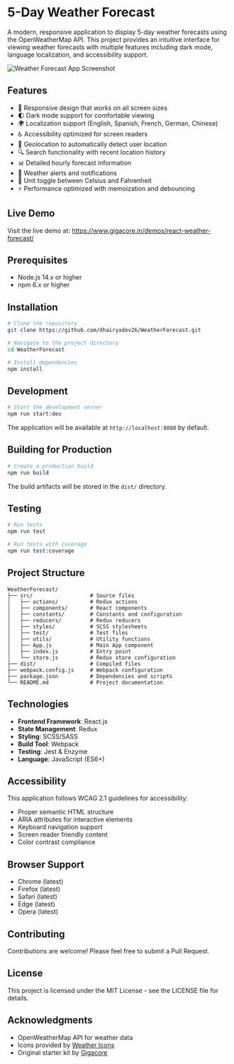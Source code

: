 # 5-Day Weather Forecast

A modern, responsive application to display 5-day weather forecasts using the OpenWeatherMap API. This project provides an intuitive interface for viewing weather forecasts with multiple features including dark mode, language localization, and accessibility support.

![Weather Forecast App Screenshot](https://image.ibb.co/g69ZDx/682111_cloud_512x512.png)

## Features

- 📱 Responsive design that works on all screen sizes
- 🌓 Dark mode support for comfortable viewing
- 🌍 Localization support (English, Spanish, French, German, Chinese)
- ♿ Accessibility optimized for screen readers
- 📍 Geolocation to automatically detect user location
- 🔍 Search functionality with recent location history
- 📊 Detailed hourly forecast information
- 🔄 Weather alerts and notifications
- 🔁 Unit toggle between Celsius and Fahrenheit
- ⚡ Performance optimized with memoization and debouncing

## Live Demo

Visit the live demo at: https://www.gigacore.in/demos/react-weather-forecast/

## Prerequisites

- Node.js 14.x or higher
- npm 6.x or higher

## Installation

```bash
# Clone the repository
git clone https://github.com/dhairyadev26/WeatherForecast.git

# Navigate to the project directory
cd WeatherForecast

# Install dependencies
npm install
```

## Development

```bash
# Start the development server
npm run start:dev
```

The application will be available at `http://localhost:8080` by default.

## Building for Production

```bash
# Create a production build
npm run build
```

The build artifacts will be stored in the `dist/` directory.

## Testing

```bash
# Run tests
npm run test

# Run tests with coverage
npm run test:coverage
```

## Project Structure

```
WeatherForecast/
├── src/                  # Source files
│   ├── actions/          # Redux actions
│   ├── components/       # React components
│   ├── constants/        # Constants and configuration
│   ├── reducers/         # Redux reducers
│   ├── styles/           # SCSS stylesheets
│   ├── test/             # Test files
│   ├── utils/            # Utility functions
│   ├── App.js            # Main App component
│   ├── index.js          # Entry point
│   └── store.js          # Redux store configuration
├── dist/                 # Compiled files
├── webpack.config.js     # Webpack configuration
├── package.json          # Dependencies and scripts
└── README.md             # Project documentation
```

## Technologies

- **Frontend Framework**: React.js
- **State Management**: Redux
- **Styling**: SCSS/SASS
- **Build Tool**: Webpack
- **Testing**: Jest & Enzyme
- **Language**: JavaScript (ES6+)

## Accessibility

This application follows WCAG 2.1 guidelines for accessibility:

- Proper semantic HTML structure
- ARIA attributes for interactive elements
- Keyboard navigation support
- Screen reader friendly content
- Color contrast compliance

## Browser Support

- Chrome (latest)
- Firefox (latest)
- Safari (latest)
- Edge (latest)
- Opera (latest)

## Contributing

Contributions are welcome! Please feel free to submit a Pull Request.

## License

This project is licensed under the MIT License - see the LICENSE file for details.

## Acknowledgments

- OpenWeatherMap API for weather data
- Icons provided by [Weather Icons](https://erikflowers.github.io/weather-icons/)
- Original starter kit by [Gigacore](https://github.com/Gigacore)
